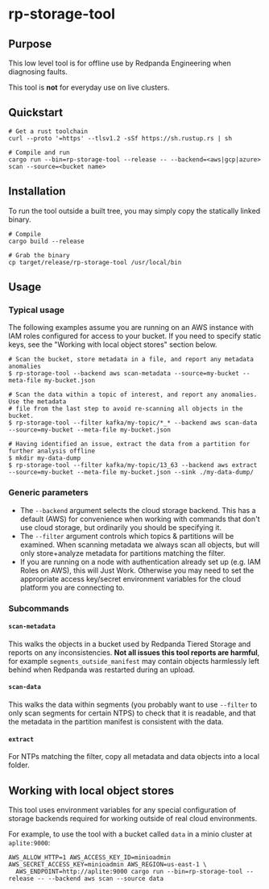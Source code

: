 # rp-storage-tool

## Purpose

This low level tool is for offline use by Redpanda Engineering when diagnosing
faults.

This tool is **not** for everyday use on live clusters.

## Quickstart

    # Get a rust toolchain
    curl --proto '=https' --tlsv1.2 -sSf https://sh.rustup.rs | sh

    # Compile and run
    cargo run --bin=rp-storage-tool --release -- --backend=<aws|gcp|azure> scan --source=<bucket name>

## Installation

To run the tool outside a built tree, you may simply copy the statically linked binary.

    # Compile
    cargo build --release

    # Grab the binary
    cp target/release/rp-storage-tool /usr/local/bin

## Usage

### Typical usage

The following examples assume you are running on an AWS instance with IAM roles configured
for access to your bucket. If you need to specify static keys, see the "Working with local object stores"
section below.

    # Scan the bucket, store metadata in a file, and report any metadata anomalies
    $ rp-storage-tool --backend aws scan-metadata --source=my-bucket --meta-file my-bucket.json

    # Scan the data within a topic of interest, and report any anomalies.  Use the metadata
    # file from the last step to avoid re-scanning all objects in the bucket.
    $ rp-storage-tool --filter kafka/my-topic/*_* --backend aws scan-data --source=my-bucket --meta-file my-bucket.json

    # Having identified an issue, extract the data from a partition for further analysis offline
    $ mkdir my-data-dump
    $ rp-storage-tool --filter kafka/my-topic/13_63 --backend aws extract --source=my-bucket --meta-file my-bucket.json --sink ./my-data-dump/

### Generic parameters

* The `--backend` argument selects the cloud storage backend. This has a default (AWS) for convenience when working with
  commands that don't use cloud storage, but ordinarily you should be specifying it.
* The `--filter` argument controls which topics & partitions will be examined. When scanning metadata we
  always scan all objects, but will only store+analyze metadata for partitions matching the filter.
* If you are running on a node with authentication already set up (e.g. IAM Roles on AWS), this will Just Work.
  Otherwise you may need to set the appropriate access key/secret environment variables for the cloud platform you are
  connecting to.

### Subcommands

#### `scan-metadata`

This walks the objects in a bucket used by Redpanda Tiered Storage and reports on any inconsistencies.
**Not all issues this tool reports are harmful**, for example `segments_outside_manifest` may contain objects harmlessly
left behind when Redpanda was restarted during an upload.

#### `scan-data`

This walks the data within segments (you probably want to use `--filter` to only scan segments for certain NTPS)
to check that it is readable, and that the metadata in the partition manifest is consistent with the data.

#### `extract`

For NTPs matching the filter, copy all metadata and data objects into a local folder.

## Working with local object stores

This tool uses environment variables for any special configuration of storage backends required for working outside of
real cloud environments.

For example, to use the tool with a bucket called `data` in a minio cluster at `aplite:9000`:

    AWS_ALLOW_HTTP=1 AWS_ACCESS_KEY_ID=minioadmin AWS_SECRET_ACCESS_KEY=minioadmin AWS_REGION=us-east-1 \
      AWS_ENDPOINT=http://aplite:9000 cargo run --bin=rp-storage-tool --release -- --backend aws scan --source data